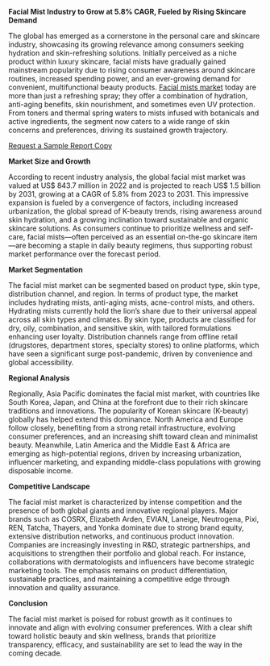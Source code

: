 **Facial Mist Industry to Grow at 5.8% CAGR, Fueled by Rising Skincare Demand**

The global has emerged as a cornerstone in the personal care and skincare industry, showcasing its growing relevance among consumers seeking hydration and skin-refreshing solutions. Initially perceived as a niche product within luxury skincare, facial mists have gradually gained mainstream popularity due to rising consumer awareness around skincare routines, increased spending power, and an ever-growing demand for convenient, multifunctional beauty products. [Facial mists market](https://www.transparencymarketresearch.com/facial-mist-market.html) today are more than just a refreshing spray; they offer a combination of hydration, anti-aging benefits, skin nourishment, and sometimes even UV protection. From toners and thermal spring waters to mists infused with botanicals and active ingredients, the segment now caters to a wide range of skin concerns and preferences, driving its sustained growth trajectory.

[Request a Sample Report Copy](https://www.transparencymarketresearch.com/sample/sample.php?flag=S&rep_id=84427)

**Market Size and Growth**

According to recent industry analysis, the global facial mist market was valued at US$ 843.7 million in 2022 and is projected to reach US$ 1.5 billion by 2031, growing at a CAGR of 5.8% from 2023 to 2031. This impressive expansion is fueled by a convergence of factors, including increased urbanization, the global spread of K-beauty trends, rising awareness around skin hydration, and a growing inclination toward sustainable and organic skincare solutions. As consumers continue to prioritize wellness and self-care, facial mists—often perceived as an essential on-the-go skincare item—are becoming a staple in daily beauty regimens, thus supporting robust market performance over the forecast period.

**Market Segmentation**

The facial mist market can be segmented based on product type, skin type, distribution channel, and region. In terms of product type, the market includes hydrating mists, anti-aging mists, acne-control mists, and others. Hydrating mists currently hold the lion’s share due to their universal appeal across all skin types and climates. By skin type, products are classified for dry, oily, combination, and sensitive skin, with tailored formulations enhancing user loyalty. Distribution channels range from offline retail (drugstores, department stores, specialty stores) to online platforms, which have seen a significant surge post-pandemic, driven by convenience and global accessibility.

**Regional Analysis**

Regionally, Asia Pacific dominates the facial mist market, with countries like South Korea, Japan, and China at the forefront due to their rich skincare traditions and innovations. The popularity of Korean skincare (K-beauty) globally has helped extend this dominance. North America and Europe follow closely, benefiting from a strong retail infrastructure, evolving consumer preferences, and an increasing shift toward clean and minimalist beauty. Meanwhile, Latin America and the Middle East & Africa are emerging as high-potential regions, driven by increasing urbanization, influencer marketing, and expanding middle-class populations with growing disposable income.

**Competitive Landscape**

The facial mist market is characterized by intense competition and the presence of both global giants and innovative regional players. Major brands such as COSRX, Elizabeth Arden, EVIAN, Laneige, Neutrogena, Pixi, REN, Tatcha, Thayers, and Yonka dominate due to strong brand equity, extensive distribution networks, and continuous product innovation. Companies are increasingly investing in R&D, strategic partnerships, and acquisitions to strengthen their portfolio and global reach. For instance, collaborations with dermatologists and influencers have become strategic marketing tools. The emphasis remains on product differentiation, sustainable practices, and maintaining a competitive edge through innovation and quality assurance.

**Conclusion**

The facial mist market is poised for robust growth as it continues to innovate and align with evolving consumer preferences. With a clear shift toward holistic beauty and skin wellness, brands that prioritize transparency, efficacy, and sustainability are set to lead the way in the coming decade.

